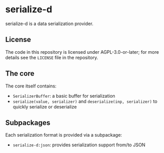 # serialize-d

serialize-d is a data serialization provider.

## License

The code in this repository is licensed under AGPL-3.0-or-later; for more details see the `LICENSE` file in the repository.

## The core

The core itself contains:
- `SerializerBuffer`: a basic buffer for serialization
- `serialize(value, serializer)` and `deserialize(inp, serializer)` to quickly serialize or deserialize

## Subpackages

Each serialization format is provided via a subpackage:
- `serialize-d:json`: provides serialization support from/to JSON